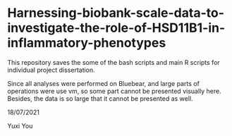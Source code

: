 # Harnessing-biobank-scale-data-to-investigate-the-role-of-HSD11B1-in-inflammatory-phenotypes

This repository saves the some of the bash scripts and main R scripts for individual project dissertation.

Since all analyses were performed on Bluebear, and large parts of operations were use vm, so some part cannot be presented visually here. Besides, the data is so large that it cannot be presented as well.

18/07/2021

Yuxi You
